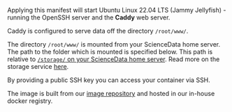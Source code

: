 Applying this manifest will start Ubuntu Linux 22.04 LTS (Jammy Jellyfish) - running the OpenSSH server and the **Caddy** web server.

Caddy is configured to serve data off the directory `/root/www/`.

The directory `/root/www/` is mounted from your ScienceData home server. The path to the folder which is mounted is specified below. This path is relative to [`/storage/` on your ScienceData home server](/storage/). Read more on the storage service [here](https://sciencedata.dk/sites/developer/ManagingFiles/index#storage).

By providing a public SSH key you can access your container via SSH.

The image is built from our [image repository](https://github.com/deic-dk/sciencedata_images) and hosted in our in-house docker registry.
